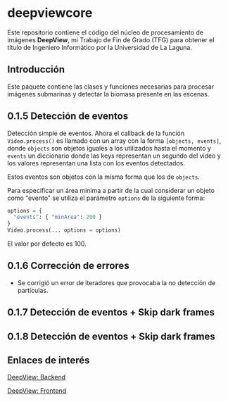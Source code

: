 # deepviewcore

Este repositorio contiene el código del núcleo de procesamiento de imágenes **DeepView**, mi Trabajo de Fin de Grado (TFG) para obtener el título de Ingeniero Informático por la Universidad de La Laguna.

## Introducción
Este paquete contiene las clases y funciones necesarias para procesar imágenes submarinas y detectar la biomasa presente en las escenas.


## 0.1.5 Detección de eventos
Detección simple de eventos. Ahora el callback de la función `Video.process()` es llamado con un array con la forma `[objects, events]`, donde `objects` son objetos iguales a los utilizados hasta el momento y `events` un diccionario donde las keys representan un segundo del vídeo y los valores representan una lista con los eventos detectados.

Estos eventos son objetos con la misma forma que los de `objects`.

Para especificar un área mínima a partir de la cual considerar un objeto como "evento" se utiliza el parámetro `options` de la siguiente forma:

```Python
options = {
  "events": { "minArea": 200 }
}
Video.process(... options = options)
```


El valor por defecto es 100.


## 0.1.6 Corrección de errores
* Se corrigió un error de iteradores que provocaba la no detección de partículas.


## 0.1.7 Detección de eventos + Skip dark frames

## 0.1.8 Detección de eventos + Skip dark frames

## Enlaces de interés
[DeepView: Backend](https://github.com/miguel-martinr/DeepView)

[DeepView: Frontend](https://github.com/miguel-martinr/DeepView)